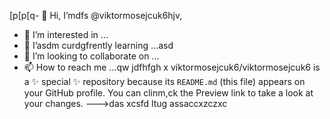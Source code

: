 [p[p[q- 👋 Hi, I’mdfs @viktormosejcuk6hjv,
- 👀 I’m interested in ...
- 🌱 I’asdm curdgfrently learning ...asd
- 💞️ I’m looking to collaborate on ...
- 📫 How to reach me ...qw
jdfhfgh
x
viktormosejcuk6/viktormosejcuk6 is a ✨ special ✨ repository because its `README.md` (this file) appears on your GitHub profile.
You can clinm,ck the Preview link to take a look at your changes.
--->das
xcsfd
ltug
assaccxzczxc
